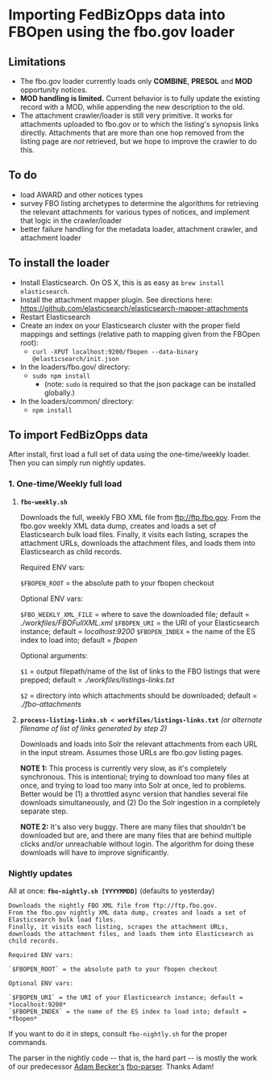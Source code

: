 # Importing FedBizOpps data into FBOpen using the fbo.gov loader

## Limitations
* The fbo.gov loader currently loads only **COMBINE**, **PRESOL** and **MOD** opportunity notices.
* **MOD handling is limited.** Current behavior is to fully update the existing record with a MOD, while appending the new description to the old.
* The attachment crawler/loader is still very primitive. It works for attachments uploaded to fbo.gov or to which the listing's synopsis links directly. Attachments that are more than one hop removed from the listing page are *not* retrieved, but we hope to improve the crawler to do this.

## To do
* load AWARD and other notices types
* survey FBO listing archetypes to determine the algorithms for retrieving the relevant attachments for various types of notices, and implement that logic in the crawler/loader
* better failure handling for the metadata loader, attachment crawler, and attachment loader

## To install the loader
* Install Elasticsearch. On OS X, this is as easy as `brew install elasticsearch`.
* Install the attachment mapper plugin. See directions here: https://github.com/elasticsearch/elasticsearch-mapper-attachments 
* Restart Elasticsearch
* Create an index on your Elasticsearch cluster with the proper field mappings and settings (relative path to mapping given from the FBOpen root):
    * `curl -XPUT localhost:9200/fbopen --data-binary @elasticsearch/init.json`
* In the loaders/fbo.gov/ directory:
	* `sudo npm install`
        * (note: `sudo` is required so that the json package can be installed globally.)
* In the loaders/common/ directory:
    * `npm install`

## To import FedBizOpps data
After install, first load a full set of data using the one-time/weekly loader. Then you can simply run nightly updates.

### 1. One-time/Weekly full load
1. **`fbo-weekly.sh`**

	Downloads the full, weekly FBO XML file from ftp://ftp.fbo.gov.
	From the fbo.gov weekly XML data dump, creates and loads a set of Elasticsearch bulk load files.
    Finally, it visits each listing, scrapes the attachment URLs, downloads the attachment files, and loads them into Elasticsearch as child records.
	
    Required ENV vars:
    
    `$FBOPEN_ROOT` = the absolute path to your fbopen checkout

	Optional ENV vars:
	
	`$FBO_WEEKLY_XML_FILE` = where to save the downloaded file; default = *./workfiles/FBOFullXML.xml*
	`$FBOPEN_URI` = the URI of your Elasticsearch instance; default = *localhost:9200*
	`$FBOPEN_INDEX` = the name of the ES index to load into; default = *fbopen*
	
	Optional arguments:

 	`$1` = output filepath/name of the list of links to the FBO listings that were prepped; default = *./workfiles/listings-links.txt*

 	`$2` = directory into which attachments should be downloaded; default = *./fbo-attachments*


4. **`process-listing-links.sh < workfiles/listings-links.txt`** *(or alternate filename of list of links generated by step 2)*

	Downloads and loads into Solr the relevant attachments from each URL in the input stream. Assumes those URLs are fbo.gov listing pages.
	
	**NOTE 1:** This process is currently very slow, as it's completely synchronous. This is intentional; trying to download too many files at once, and trying to load too many into Solr at once, led to problems. Better would be (1) a throttled async version that handles several file downloads simultaneously, and (2) Do the Solr ingestion in a completely separate step.
	
	**NOTE 2:** It's also very buggy. There are many files that shouldn't be downloaded but are, and there are many files that are behind multiple clicks and/or unreachable without login. The algorithm for doing these downloads will have to improve significantly.
	
### Nightly updates
All at once: **`fbo-nightly.sh [YYYYMMDD]`** (defaults to yesterday)

	Downloads the nightly FBO XML file from ftp://ftp.fbo.gov.
	From the fbo.gov nightly XML data dump, creates and loads a set of Elasticsearch bulk load files.
    Finally, it visits each listing, scrapes the attachment URLs, downloads the attachment files, and loads them into Elasticsearch as child records.

    Required ENV vars:
    
    `$FBOPEN_ROOT` = the absolute path to your fbopen checkout

	Optional ENV vars:
	
	`$FBOPEN_URI` = the URI of your Elasticsearch instance; default = *localhost:9200*
	`$FBOPEN_INDEX` = the name of the ES index to load into; default = *fbopen*
	
If you want to do it in steps, consult `fbo-nightly.sh` for the proper commands.

The parser in the nightly code -- that is, the hard part -- is mostly the work of our predecessor [Adam Becker's](https://github.com/adamjacobbecker/) [fbo-parser](https://github.com/presidential-innovation-fellows/fbo-parser). Thanks Adam!
